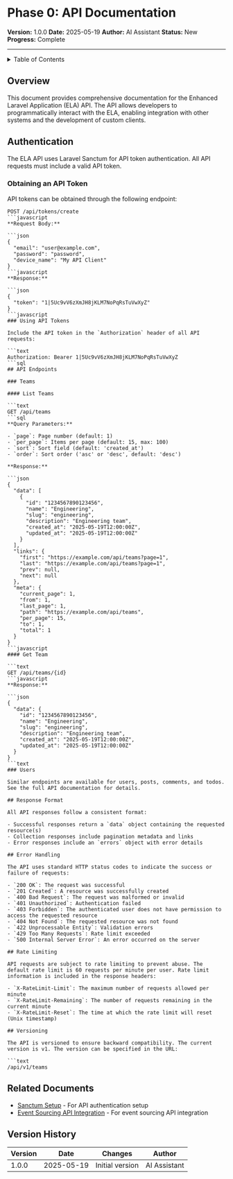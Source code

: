 # Phase 0: API Documentation

**Version:** 1.0.0
**Date:** 2025-05-19
**Author:** AI Assistant
**Status:** New
**Progress:** Complete

---

<details>
<summary>Table of Contents</summary>

- [Overview](#overview)
- [Authentication](#authentication)
  - [Obtaining an API Token](#obtaining-an-api-token)
  - [Using API Tokens](#using-api-tokens)
- [API Endpoints](#api-endpoints)
  - [Teams](#teams)
  - [Users](#users)
  - [Posts](#posts)
  - [Comments](#comments)
  - [Todos](#todos)
- [Response Format](#response-format)
- [Error Handling](#error-handling)
- [Rate Limiting](#rate-limiting)
- [Versioning](#versioning)
- [Related Documents](#related-documents)
- [Version History](#version-history)
</details>

## Overview

This document provides comprehensive documentation for the Enhanced Laravel Application (ELA) API. The API allows developers to programmatically interact with the ELA, enabling integration with other systems and the development of custom clients.

## Authentication

The ELA API uses Laravel Sanctum for API token authentication. All API requests must include a valid API token.

### Obtaining an API Token

API tokens can be obtained through the following endpoint:

```text
POST /api/tokens/create
```javascript
**Request Body:**

```json
{
  "email": "user@example.com",
  "password": "password",
  "device_name": "My API Client"
}
```javascript
**Response:**

```json
{
  "token": "1|5Uc9vV6zXmJH8jKLM7NoPqRsTuVwXyZ"
}
```javascript
### Using API Tokens

Include the API token in the `Authorization` header of all API requests:

```text
Authorization: Bearer 1|5Uc9vV6zXmJH8jKLM7NoPqRsTuVwXyZ
```sql
## API Endpoints

### Teams

#### List Teams

```text
GET /api/teams
```sql
**Query Parameters:**

- `page`: Page number (default: 1)
- `per_page`: Items per page (default: 15, max: 100)
- `sort`: Sort field (default: 'created_at')
- `order`: Sort order ('asc' or 'desc', default: 'desc')

**Response:**

```json
{
  "data": [
    {
      "id": "1234567890123456",
      "name": "Engineering",
      "slug": "engineering",
      "description": "Engineering team",
      "created_at": "2025-05-19T12:00:00Z",
      "updated_at": "2025-05-19T12:00:00Z"
    }
  ],
  "links": {
    "first": "https://example.com/api/teams?page=1",
    "last": "https://example.com/api/teams?page=1",
    "prev": null,
    "next": null
  },
  "meta": {
    "current_page": 1,
    "from": 1,
    "last_page": 1,
    "path": "https://example.com/api/teams",
    "per_page": 15,
    "to": 1,
    "total": 1
  }
}
```javascript
#### Get Team

```text
GET /api/teams/{id}
```javascript
**Response:**

```json
{
  "data": {
    "id": "1234567890123456",
    "name": "Engineering",
    "slug": "engineering",
    "description": "Engineering team",
    "created_at": "2025-05-19T12:00:00Z",
    "updated_at": "2025-05-19T12:00:00Z"
  }
}
```text
### Users

Similar endpoints are available for users, posts, comments, and todos. See the full API documentation for details.

## Response Format

All API responses follow a consistent format:

- Successful responses return a `data` object containing the requested resource(s)
- Collection responses include pagination metadata and links
- Error responses include an `errors` object with error details

## Error Handling

The API uses standard HTTP status codes to indicate the success or failure of requests:

- `200 OK`: The request was successful
- `201 Created`: A resource was successfully created
- `400 Bad Request`: The request was malformed or invalid
- `401 Unauthorized`: Authentication failed
- `403 Forbidden`: The authenticated user does not have permission to access the requested resource
- `404 Not Found`: The requested resource was not found
- `422 Unprocessable Entity`: Validation errors
- `429 Too Many Requests`: Rate limit exceeded
- `500 Internal Server Error`: An error occurred on the server

## Rate Limiting

API requests are subject to rate limiting to prevent abuse. The default rate limit is 60 requests per minute per user. Rate limit information is included in the response headers:

- `X-RateLimit-Limit`: The maximum number of requests allowed per minute
- `X-RateLimit-Remaining`: The number of requests remaining in the current minute
- `X-RateLimit-Reset`: The time at which the rate limit will reset (Unix timestamp)

## Versioning

The API is versioned to ensure backward compatibility. The current version is v1. The version can be specified in the URL:

```text
/api/v1/teams
```

## Related Documents

- [Sanctum Setup](060-configuration/050-sanctum-setup.md) - For API authentication setup
- [Event Sourcing API Integration](100-event-sourcing/000-index.md) - For event sourcing API integration

## Version History

| Version | Date | Changes | Author |
|---------|------|---------|--------|
| 1.0.0 | 2025-05-19 | Initial version | AI Assistant |
